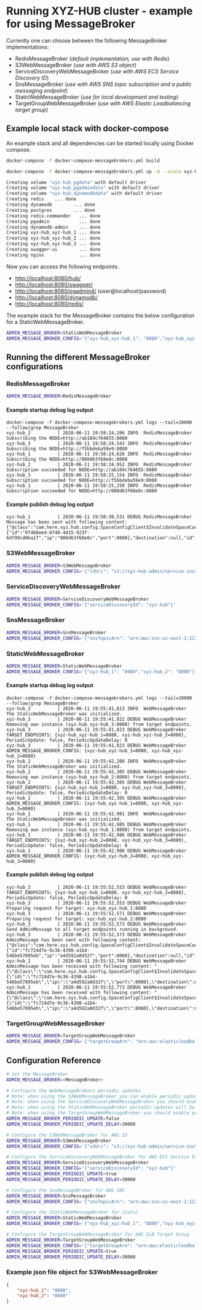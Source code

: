# Running XYZ-HUB cluster - example for using MessageBroker

Currently one can choose between the following MessageBroker implementations:

- RedisMessageBroker (*default implementation, use with Redis*)
- S3WebMessageBroker (*use with AWS S3 object*)
- ServiceDiscoveryWebMessageBroker (*use with AWS ECS Service Discovery ID*)
- SnsMessageBroker (*use with AWS SNS topic subscription and a public messaging endpoint*)
- StaticWebMessageBroker (*use for local development and testing*)
- TargetGroupWebMessageBroker (*use with AWS Elastic Loadbalancing target group*)

## Example local stack with docker-compose

An example stack and all dependencies can be started locally using Docker compose.

```bash
docker-compose -f docker-compose-messagebrokers.yml build
```

```bash
docker-compose -f docker-compose-messagebrokers.yml up -d --scale xyz-hub=3
```

```bash
Creating volume "xyz-hub_pgdata" with default driver
Creating volume "xyz-hub_pgadmindata" with default driver
Creating volume "xyz-hub_dynamodbdata" with default driver
Creating redis    ... done
Creating dynamodb        ... done
Creating postgres        ... done
Creating redis-commander   ... done
Creating pgadmin           ... done
Creating dynamodb-admin    ... done
Creating xyz-hub_xyz-hub_1 ... done
Creating xyz-hub_xyz-hub_2 ... done
Creating xyz-hub_xyz-hub_3 ... done
Creating swagger-ui        ... done
Creating nginx             ... done
```

Now you can access the following endpoints.

- <http://localhost:8080/hub/>
- <http://localhost:8080/swagger/>
- <http://localhost:8080/pgadmin4/> (user@localhost/password)
- <http://localhost:8080/dynamodb/>
- <http://localhost:8080/redis/>

The example stack for the MessageBroker contains the below configuration for a StaticWebMessageBroker.

```bash
ADMIN_MESSAGE_BROKER=StaticWebMessageBroker
ADMIN_MESSAGE_BROKER_CONFIG='{"xyz-hub_xyz-hub_1": "8080","xyz-hub_xyz-hub_2": "8080","xyz-hub_xyz-hub_3": "8080"}'
```

## Running the different MessageBroker configurations

### RedisMessageBroker

```bash
ADMIN_MESSAGE_BROKER=RedisMessageBroker
```

#### Example startup debug log output

```log
docker-compose -f docker-compose-messagebrokers.yml logs --tail=10000 --follow|grep MessageBroker
xyz-hub_2          | 2020-06-11 19:58:24,206 INFO  RedisMessageBroker Subscribing the NODE=http://ab169c764655:8080 
xyz-hub_3          | 2020-06-11 19:58:24,543 INFO  RedisMessageBroker Subscribing the NODE=http://f5bbdeba59e9:8080 
xyz-hub_1          | 2020-06-11 19:58:24,626 INFO  RedisMessageBroker Subscribing the NODE=http://080d63f68e8c:8080 
xyz-hub_2          | 2020-06-11 19:58:24,952 INFO  RedisMessageBroker Subscription succeeded for NODE=http://ab169c764655:8080 
xyz-hub_3          | 2020-06-11 19:58:25,154 INFO  RedisMessageBroker Subscription succeeded for NODE=http://f5bbdeba59e9:8080 
xyz-hub_1          | 2020-06-11 19:58:25,250 INFO  RedisMessageBroker Subscription succeeded for NODE=http://080d63f68e8c:8080
```

#### Example publish debug log output

```log
xyz-hub_1          | 2020-06-11 19:58:30,531 DEBUG RedisMessageBroker Message has been sent with following content: {"@class":"com.here.xyz.hub.config.SpaceConfigClient$InvalidateSpaceCacheMessage","source":{"id":"0f468ee4-0748-4415-923f-6df99cd0ba17","ip":"080d63f68e8c","port":8080},"destination":null,"id":"4MzuXzHR"}
```

### S3WebMessageBroker

```bash
ADMIN_MESSAGE_BROKER=S3WebMessageBroker
ADMIN_MESSAGE_BROKER_CONFIG='{"s3Uri": "s3://xyz-hub-admin/service-instances.json"}'
```

### ServiceDiscoveryWebMessageBroker

```bash
ADMIN_MESSAGE_BROKER=ServiceDiscoveryWebMessageBroker
ADMIN_MESSAGE_BROKER_CONFIG='{"serviceDiscoveryId": "xyz-hub"}'
```

### SnsMessageBroker

```bash
ADMIN_MESSAGE_BROKER=SnsMessageBroker
ADMIN_MESSAGE_BROKER_CONFIG='{"snsTopicArn": "arn:aws:sns:us-east-2:123456789012:xyz-hub-admin-messages"}'
```

### StaticWebMessageBroker

```bash
ADMIN_MESSAGE_BROKER=StaticWebMessageBroker
ADMIN_MESSAGE_BROKER_CONFIG='{"xyz-hub_1": "8080","xyz-hub_2": "8080"}'
```

#### Example startup debug log output

```log
docker-compose -f docker-compose-messagebrokers.yml logs --tail=10000 --follow|grep MessageBroker
xyz-hub_3          | 2020-06-11 19:55:41,813 INFO  WebMessageBroker The StaticWebMessageBroker was initialized. 
xyz-hub_3          | 2020-06-11 19:55:41,822 DEBUG WebMessageBroker Removing own instance (xyz-hub_xyz-hub_3:8080) from target endpoints. 
xyz-hub_3          | 2020-06-11 19:55:41,823 DEBUG WebMessageBroker TARGET_ENDPOINTS: {xyz-hub_xyz-hub_1=8080, xyz-hub_xyz-hub_2=8080}, PeriodicUpdate: false, PeriodicUpdateDelay: 0 
xyz-hub_3          | 2020-06-11 19:55:41,823 DEBUG WebMessageBroker ADMIN_MESSAGE_BROKER_CONFIG: {xyz-hub_xyz-hub_1=8080, xyz-hub_xyz-hub_2=8080} 
xyz-hub_2          | 2020-06-11 19:55:42,208 INFO  WebMessageBroker The StaticWebMessageBroker was initialized. 
xyz-hub_2          | 2020-06-11 19:55:42,305 DEBUG WebMessageBroker Removing own instance (xyz-hub_xyz-hub_2:8080) from target endpoints. 
xyz-hub_2          | 2020-06-11 19:55:42,305 DEBUG WebMessageBroker TARGET_ENDPOINTS: {xyz-hub_xyz-hub_1=8080, xyz-hub_xyz-hub_3=8080}, PeriodicUpdate: false, PeriodicUpdateDelay: 0 
xyz-hub_2          | 2020-06-11 19:55:42,305 DEBUG WebMessageBroker ADMIN_MESSAGE_BROKER_CONFIG: {xyz-hub_xyz-hub_1=8080, xyz-hub_xyz-hub_3=8080} 
xyz-hub_1          | 2020-06-11 19:55:42,981 INFO  WebMessageBroker The StaticWebMessageBroker was initialized. 
xyz-hub_1          | 2020-06-11 19:55:42,985 DEBUG WebMessageBroker Removing own instance (xyz-hub_xyz-hub_1:8080) from target endpoints. 
xyz-hub_1          | 2020-06-11 19:55:42,986 DEBUG WebMessageBroker TARGET_ENDPOINTS: {xyz-hub_xyz-hub_2=8080, xyz-hub_xyz-hub_3=8080}, PeriodicUpdate: false, PeriodicUpdateDelay: 0 
xyz-hub_1          | 2020-06-11 19:55:42,986 DEBUG WebMessageBroker ADMIN_MESSAGE_BROKER_CONFIG: {xyz-hub_xyz-hub_2=8080, xyz-hub_xyz-hub_3=8080}
```

#### Example publish debug log output

```log
xyz-hub_3          | 2020-06-11 19:55:52,553 DEBUG WebMessageBroker TARGET_ENDPOINTS: {xyz-hub_xyz-hub_1=8080, xyz-hub_xyz-hub_2=8080}, PeriodicUpdate: false, PeriodicUpdateDelay: 0 
xyz-hub_3          | 2020-06-11 19:55:52,553 DEBUG WebMessageBroker Preparing request for target: xyz-hub_xyz-hub_1:8080 
xyz-hub_3          | 2020-06-11 19:55:52,571 DEBUG WebMessageBroker Preparing request for target: xyz-hub_xyz-hub_2:8080 
xyz-hub_3          | 2020-06-11 19:55:52,573 DEBUG WebMessageBroker Send AdminMessage to all target endpoints running in background. 
xyz-hub_3          | 2020-06-11 19:55:52,573 DEBUG WebMessageBroker AdminMessage has been sent with following content: {"@class":"com.here.xyz.hub.config.SpaceConfigClient$InvalidateSpaceCacheMessage","source":{"id":"fc724d7e-9c36-4398-a1b4-546be57895eb","ip":"a4d592a0d32f","port":8080},"destination":null,"id":"9JgLXEsF"} 
xyz-hub_2          | 2020-06-11 19:55:52,744 DEBUG WebMessageBroker AdminMessage has been received with following content: "{\"@class\":\"com.here.xyz.hub.config.SpaceConfigClient$InvalidateSpaceCacheMessage\",\"source\":{\"id\":\"fc724d7e-9c36-4398-a1b4-546be57895eb\",\"ip\":\"a4d592a0d32f\",\"port\":8080},\"destination\":null,\"id\":\"9JgLXEsF\"}" 
xyz-hub_1          | 2020-06-11 19:55:52,773 DEBUG WebMessageBroker AdminMessage has been received with following content: "{\"@class\":\"com.here.xyz.hub.config.SpaceConfigClient$InvalidateSpaceCacheMessage\",\"source\":{\"id\":\"fc724d7e-9c36-4398-a1b4-546be57895eb\",\"ip\":\"a4d592a0d32f\",\"port\":8080},\"destination\":null,\"id\":\"9JgLXEsF\"}"
```

### TargetGroupWebMessageBroker

```bash
ADMIN_MESSAGE_BROKER=TargetGroupWebMessageBroker
ADMIN_MESSAGE_BROKER_CONFIG='{"targetGroupArn": "arn:aws:elasticloadbalancing:us-west-2:123456789012:targetgroup/xyz-hub/73e2d6bc24d8a067"}'
```

## Configuration Reference

```bash
# Set the MessageBroker
ADMIN_MESSAGE_BROKER=<MessageBroker>

# Configure the WebMessageBrokers periodic updates
# Note: when using the S3WebMessageBroker you can enable periodic updates e.g. if your s3 object content is refreshed by some external process
# Note: when using the ServiceDiscoveryWebMessageBroker you should enable periodic updates
# Note: when using the StaticWebMessageBroker periodic updates will be disabled
# Note: when using the TargetGroupWebMessageBroker you should enable periodic updates
ADMIN_MESSAGE_BROKER_PERIODIC_UPDATE=false
ADMIN_MESSAGE_BROKER_PERIODIC_UPDATE_DELAY=30000

# Configure the S3WebMessageBroker for AWS S3
ADMIN_MESSAGE_BROKER=S3WebMessageBroker
ADMIN_MESSAGE_BROKER_CONFIG='{"s3Uri": "s3://xyz-hub-admin/service-instances.json"}'

# Configure the ServiceDiscoveryWebMessageBroker for AWS ECS Service Discovery
ADMIN_MESSAGE_BROKER=ServiceDiscoveryWebMessageBroker
ADMIN_MESSAGE_BROKER_CONFIG='{"serviceDiscoveryId": "xyz-hub"}'
ADMIN_MESSAGE_BROKER_PERIODIC_UPDATE=true
ADMIN_MESSAGE_BROKER_PERIODIC_UPDATE_DELAY=30000

# Configure the SnsMessageBroker for AWS SNS
ADMIN_MESSAGE_BROKER=SnsMessageBroker
ADMIN_MESSAGE_BROKER_CONFIG='{"snsTopicArn": "arn:aws:sns:us-east-2:123456789012:xyz-hub-admin-messages"}'

# Configure the StaticWebMessageBroker for static
ADMIN_MESSAGE_BROKER=StaticWebMessageBroker
ADMIN_MESSAGE_BROKER_CONFIG='{"xyz-hub_xyz-hub_1": "8080","xyz-hub_xyz-hub_2": "8080"}'

# Configure the TargetGroupWebMessageBroker for AWS ELB Target Group
ADMIN_MESSAGE_BROKER=TargetGroupWebMessageBroker
ADMIN_MESSAGE_BROKER_CONFIG='{"targetGroupArn": "arn:aws:elasticloadbalancing:us-west-2:123456789012:targetgroup/xyz-hub/73e2d6bc24d8a067"}'
ADMIN_MESSAGE_BROKER_PERIODIC_UPDATE=true
ADMIN_MESSAGE_BROKER_PERIODIC_UPDATE_DELAY=30000
```

### Example json file object for S3WebMessageBroker

```json
{
    "xyz-hub_1": "8080",
    "xyz-hub_2": "8080"
}
```
